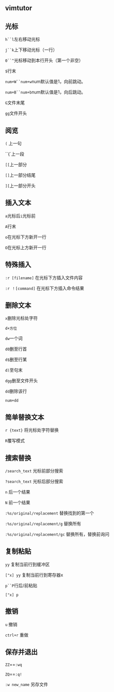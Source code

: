 ## vimtutor

## 光标

`h``l`左右移动光标

`j``k`上下移动光标（一行）

`0``^`光标移动到本行开头（第一个非空）

`$`行末

`num+W``num+w`num默认值是1，向前跳动。

`num+B``num+b`num默认值是1，向后跳动。

`G`文件末尾

`gg`文件开头

## 阅览

 `(` 上一句

``{`上一段

`[[`上一部分

`[]`上一部分结尾

`][`上一部分开头

## 插入文本

`a`光标后`i`光标前

`A`行末

`o`在光标下方新开一行

`O`在光标上方新开一行

## 特殊插入

`:r [filename]` 在光标下方插入文件内容

`:r ！[command]` 在光标下方插入命令结果

## 删除文本

`x`删除光标处字符

`d+方位`

`dw`一个词

`d0`删至行首

`d$`删至行某

`d)`至句末

`dgg`删至文件开头

`dd`删除该行

`num+dd`

## 简单替换文本

`r {text}` 将光标处字符替换

`R`覆写模式

## 搜索替换

`/search_text` 光标前部分搜索

`?search_text` 光标后部分搜索

`n` 后一个结果

`N` 前一个结果

`:%s/original/replacement` 替换找到的第一个

`:%s/original/replacement/g` 替换所有

`:%s/original/replacement/gc` 替换所有，替换前询问

## 复制粘贴

`yy` 复制当前行到缓冲区

`["x] yy` 复制当前行到寄存器x

`p``P`行后/前粘贴

`["x] p`

## 撤销

`u` 撤销

`ctrl+r` 重做

## 保存并退出

`ZZ`==`:wq`

`ZQ`==`:q!`

`:w new_name` 另存文件

